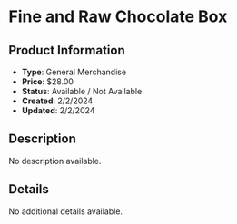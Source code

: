 # Fine and Raw Chocolate Box

## Product Information
- **Type**: General Merchandise
- **Price**: $28.00
- **Status**: Available / Not Available
- **Created**: 2/2/2024
- **Updated**: 2/2/2024

## Description
No description available.



## Details
No additional details available.
